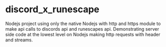 # discord_x_runescape
Nodejs project using only the native Nodejs with http and https module to make api calls to discords api and runescapes api. Demonstrating server side code at the lowest level on Nodejs making http requests with header and streams.
